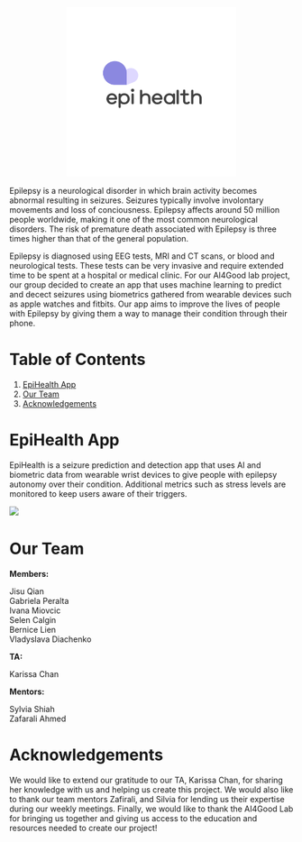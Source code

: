 <p align="center"><img src="Branding/logo.png" height="300" width="auto"></p>

Epilepsy is a neurological disorder in which brain activity becomes abnormal resulting in seizures. Seizures typically involve involontary movements and loss of conciousness. Epilepsy affects around 50 million people worldwide, making it one of the most common neurological disorders. The risk of premature death associated with Epilepsy is three times higher than that of the general population. 

Epilepsy is diagnosed using EEG tests, MRI and CT scans, or blood and neurological tests. These tests can be very invasive and require extended time to be spent at a hospital or medical clinic. For our AI4Good lab project, our group decided to create an app that uses machine learning to predict and decect seizures using biometrics gathered from wearable devices such as apple watches and fitbits. Our app aims to improve the lives of people with Epilepsy by giving them a way to manage their condition through their phone.  

# Table of Contents
  1. [EpiHealth App](#epihealth-app)
  2. [Our Team](#our-team)
  3. [Acknowledgements](#acknowledgements)


# EpiHealth App

EpiHealth is a seizure prediction and detection app that uses AI and biometric data from wearable wrist devices to give people with epilepsy autonomy over their condition. Additional metrics such as stress levels are monitored to keep users aware of their triggers. 

<img src="https://user-images.githubusercontent.com/34406441/174195546-175c0a0b-d1b9-4b8d-bf3b-fb9f1eae9119.png" width="600" height=auto>


# Our Team

**Members:**

Jisu Qian <br>
Gabriela Peralta <br>
Ivana Miovcic <br>
Selen Calgin <br>
Bernice Lien <br>
Vladyslava Diachenko <br>

**TA:**

Karissa Chan

**Mentors:**

Sylvia Shiah <br>
Zafarali Ahmed

# Acknowledgements

We would like to extend our gratitude to our TA, Karissa Chan, for sharing her knowledge with us and helping us create this project. We would also like to thank our team mentors Zafirali, and Silvia for lending us their expertise during our weekly meetings. Finally, we would like to thank the AI4Good Lab for bringing us together and giving us access to the education and resources needed to create our project! 

